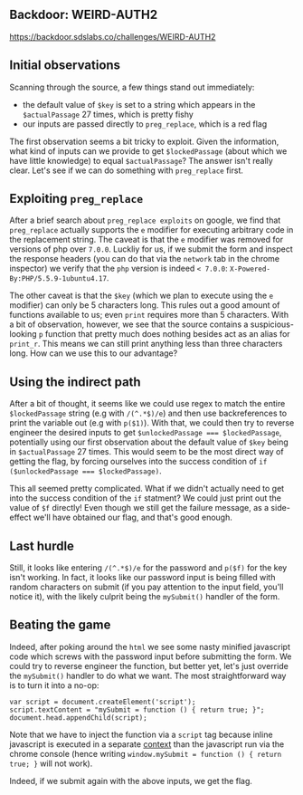Backdoor: WEIRD-AUTH2
--------------------------------

https://backdoor.sdslabs.co/challenges/WEIRD-AUTH2

Initial observations
--------------------------------
Scanning through the source, a few things stand out immediately:
- the default value of `$key` is set to a string which appears in the
  `$actualPassage` 27 times, which is pretty fishy
- our inputs are passed directly to `preg_replace`, which is a red flag

The first observation seems a bit tricky to exploit. Given the information, what kind of inputs can we provide to get `$lockedPassage` (about which we have little knowledge) to equal `$actualPassage`? The answer isn't really clear. Let's see if we can do something with `preg_replace` first.

Exploiting `preg_replace`
--------------------------------
After a brief search about `preg_replace exploits` on google, we find that `preg_replace` actually supports the `e` modifier for executing arbitrary code in the replacement string. The caveat is that the `e` modifier was removed for versions of php over `7.0.0`. Luckliy for us, if we submit the form and inspect the response headers (you can do that via the `network` tab in the chrome inspector) we verify that the `php` version is indeed `< 7.0.0`: `X-Powered-By:PHP/5.5.9-1ubuntu4.17`.

The other caveat is that the `$key` (which we plan to execute using the `e` modifier) can only be 5 characters long. This rules out a good amount of functions available to us; even `print` requires more than 5 characters. With a bit of observation, however, we see that the source contains a suspicious-looking `p` function that pretty much does nothing besides act as an alias for `print_r`. This means we can still print anything less than three characters long. How can we use this to our advantage?

Using the indirect path
--------------------------------
After a bit of thought, it seems like we could use regex to match the entire `$lockedPassage` string (e.g with `/(^.*$)/e`) and then use backreferences to print the variable out (e.g with `p($1)`). With that, we could then try to reverse engineer the desired inputs to get `$unlockedPassage === $lockedPassage`, potentially using our first observation about the default value of `$key` being in `$actualPassage` 27 times. This would seem to be the most direct way of getting the flag, by forcing ourselves into the success condition of `if ($unlockedPassage === $lockedPassage)`.

This all seemed pretty complicated. What if we didn't actually need to get into the success condition of the `if` statment? We could just print out the value of `$f` directly! Even though we still get the failure message, as a side-effect we'll have obtained our flag, and that's good enough.

Last hurdle
--------------------------------
Still, it looks like entering `/(^.*$)/e` for the password and `p($f)` for the key isn't working. In fact, it looks like our password input is being filled with random characters on submit (if you pay attention to the input field, you'll notice it), with the likely culprit being the `mySubmit()` handler of the form.

Beating the game
--------------------------------
Indeed, after poking around the `html` we see some nasty minified javascript code which screws with the password input before submitting the form. We could try to reverse engineer the function, but better yet, let's just override the `mySubmit()` handler to do what we want. The most straightforward way is to turn it into a no-op:

```
var script = document.createElement('script');
script.textContent = "mySubmit = function () { return true; }";
document.head.appendChild(script);
```

Note that we have to inject the function via a `script` tag because inline javascript is executed in a separate [context](https://developer.chrome.com/extensions/content_scripts#execution-environment) than the javascript run via the chrome console (hence writing `window.mySubmit = function () { return true; }` will not work).

Indeed, if we submit again with the above inputs, we get the flag.
